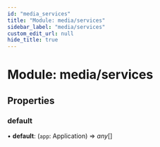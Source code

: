 ```yaml
---
id: "media_services"
title: "Module: media/services"
sidebar_label: "media/services"
custom_edit_url: null
hide_title: true
---
```


# Module: media/services

## Properties

### default

• **default**: (`app`: Application) => *any*[]
